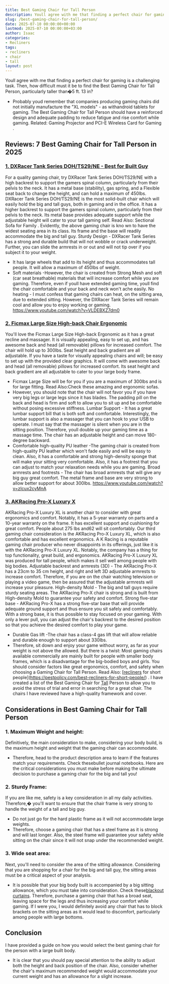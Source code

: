 ```yaml
---
title: Best Gaming Chair for Tall Person
description: Youll agree with me that finding a perfect chair for gaming is a challenging task. Then, how difficult must it be to find the Best Gaming Chair for Tall...
slug: /best-gaming-chair-for-tall-person/
date: 2025-07-10 00:00:00+00:00
lastmod: 2025-07-10 00:00:00+03:00
author: Isaac
categories:
- Recliners
tags:
- recliners
- chair
- tall
layout: post
---
```

Youll agree with me that finding a perfect chair for gaming is a
challenging task. Then, how difficult must it be to find the Best Gaming Chair for Tall Person, particularly taller than�5 ft. 13 in?
- Probably youd remember that companies producing gaming chairs did not initially manufacture the "XL models" - as withandroid tablets for gaming.
The Best Gaming Chair for Tall Person should have a reinforced design and adequate padding to reduce fatigue and rise comfort while gaming. Related:
Gaming Projector
and
PCI-E Wireless Card for Gaming
.
## Reviews: 7 Best Gaming Chair for Tall Person in 2025
### [1. DXRacer Tank Series DOH/TS29/NE - Best for Built Guy](https://www.amazon.com/dp/B01AOUZ366/?tag=p-policy-20)
For a quality gaming chair, try DXRacer Tank Series DOH/TS29/NE
with a high backrest to support the gamers spinal column, particularly from their pelvis to the neck.
It has a metal base (stability), gas spring, and a Flexible seat back to change the height, and can hold a maximum of 450lbs.
DXRacer Tank Series DOH/TS29/NE is the most solid-built chair which will easily hold the big and tall guys, both in gaming and in the office.
It has a higher backrest to support the gamers spinal column,
particularly from their pelvis to the neck.
Its metal base provides adequate support while the adjustable height will cater to your tall gaming self. Read Also:
Sectional Sofa for Family
.
Evidently, the above gaming chair is kno
wn to have the widest seating area in its class. Its frame and the base will readily accommodate the big and tall guy.
Sturdy Design -
DXRacer Tank Series has a strong and durable build that will not wobble or crack underweight. Further, you can slide the armrests in or out and will not tip over if you subject it to your weight.
- It has large wheels that add to its height and thus accommodates tall people. It will allow a maximum of 450lbs of weight.
- Soft materials -However, the chair is created from Strong Mesh and soft (car seat breathable) materials that will increase comfort while you are gaming.
Therefore, even if youll have extended gaming time, youll find the chair comfortable and your back and neck won't ache easily.
No heating -
I must confess that gaming chairs can heat, on the sitting area, due to extended sitting. However, the DXRacer Tank Series will remain cool and allow you to enjoy working or gaming.
https://www.youtube.com/watch?v=VLDEBXZ7dm0
### [2. Ficmax Large Size High-back Chair Ergonomic](https://www.amazon.com/dp/B079L5D89G/?tag=p-policy-20)
You'll love the Ficmax Large Size High-back Ergonomic as it has a great recline and massager.
It is visually appealing, easy to set up, and has awesome back and head (all removable) pillows for increased comfort. The chair will hold up to 300lbs. Seat height and back gradient are all adjustable.
If you have a taste for visually appealing chairs and will; be easy to set up with the provided clear graphics.
It will come with awesome back and head (all removable) pillows for increased comfort. Its seat height and back gradient are all adjustable to cater to your large body frame.
- Ficmax Large Size will be for you if you are a maximum of 300lbs and is for large fitting. Read Also:Check these amazing and ergonomic sofas.
- However, you should note that the chair will not favor you if you have very big legs or large legs since it has blades.
The padding pill on the back and head is firm and soft to allow you to sit up and be comfortable without posing excessive stiffness.
Lumbar Support -
It has a great lumbar support bill that is both soft and comfortable. Interestingly, the lumbar support is also a massager that you can hook to your USB to operate.
I must say that the massager is silent when you are in the sitting position. Therefore, youll double up your gaming time as a massage time. The chair has an adjustable height and can move 180-degree backward.
- Comfortable high-quality PU leather -The gaming chair is created from high-quality PU leather which won't fade easily and will be easy to clean.
Also, it has a comfortable and strong high-density sponge that will make your sitting very comfortable.
Also, it has a footrest that you can adjust to match your relaxation needs while you are gaming.
Broad armrests and footrests -
The chair has broad armrests that will give any big guy great comfort.
The metal frame and base are very strong to allow better support for about 300lbs.
https://www.youtube.com/watch?v=zIcux2cyMnA
### [3. AKRacing Pro-X Luxury X](https://www.amazon.com/dp/B06XCFR56F/?tag=p-policy-20)
AKRacing Pro-X Luxury XL is another chair to consider with great ergonomics and comfort. Notably, it has a 5-year warranty on parts and a 10-year warranty on the frame.
It has excellent support and cushioning for great comfort. People about 275 lbs and62 will sit comfortably.
Our third gaming chair consideration is the AKRacing Pro-X Luxury XL, which is also comfortable and has excellent ergonomics.
A
K Racing is a reputable gaming chair producer who never disappoints in its offerings, just like it is with the AKRacing Pro-X Luxury XL.
Notably, the company has a thing for top functionality, great build, and ergonomics.
AKRacing Pro-X Luxury XL was produced for tall people, which makes it sell well among people with big bodies.
Adjustable backrest and armrests (3D) -
The AKRacing Pro-X has a 23cm to 35 cm height, and right and left 3D adjustable armrests to increase comfort.
Therefore, if you are on the chair watching television or playing a video game, then be assured that the adjustable armrests will increase your pleasure.
High-density Mold -
The big and tall guys require sturdy seating areas. The AKRacing Pro-X chair is strong and is built from High-density Mold to guarantee your safety and comfort.
Strong five-star base -
AKRacing Pro-X has a strong five-star base that will provide adequate ground support and thus ensure you sit safely and comfortably. With a strong base, it is thus possible to stay focused on your gaming.
With only a lever pull, you can adjust the chair's backrest to the desired position so that you achieve the desired comfort to play your game.
- Durable Gas lift -The chair has a class-4 gas lift that will allow reliable and durable enough to support about 330lbs.
- Therefore, sit down and enjoy your game without worry, as far as your weight is not above the allowed.
But there is a twist: Most gaming chairs available commercially are mainly built for people with smaller body frames, which is a disadvantage for the big-bodied boys and girls.
You should consider factors like great ergonomics, comfort, and safety when choosing a Gaming Chair for Tall Person. Read Also:
[[recliners](https://pestpolicy.com/best-rocking-chairs-for-nursery/) for short people](https://pestpolicy.com/best-recliners-for-short-people/)
.
I have created a list of the Best Gaming Chair for [Tall](https://pestpolicy.com/best-recliner-for-tall-people/) Person to allow you to avoid the stress of trial and error in searching for a great chair.
The chairs I have reviewed have a high-quality framework and cover.
## Considerations in Best Gaming Chair for Tall Person
### 1. Maximum Weight and height:
Definitively, the main consideration to make, considering your body build, is the maximum height and weight that the gaming chair can accommodate.
- Therefore, head to the product description area to learn if the features match your requirements. Check thesebullet journal notebooks.
Here are the critical considerations
you must make before making the ultimate decision
to purchase a gaming chair for the big and tall you!
### 2. Sturdy Frame:
If you are like me, safety is a key consideration in all my daily activities. Therefore,� you'll want to ensure that the chair frame is very strong to handle the weight of a tall and big guy.
- Do not just go for the hard plastic frame as it will not accommodate large weights.
- Therefore, choose a gaming chair that has a steel frame as it is strong and will last longer.
Also, the steel frame will guarantee your safety while sitting on the chair since it will not snap under the recommended weight.
### 3. Wide seat area:
Next, you'll need to consider the area of the sitting allowance. Considering that you are shopping for a chair for the big and tall guy, the sitting areas must be a critical aspect of your analysis.
- It is possible that your big body built is accompanied by a big sitting allowance, which you must take into consideration. Check these[blackout curtains](https://pestpolicy.com/best-blackout-curtains/).
Therefore, purchase a gaming chair that has a broad seat, leaving space for the legs and thus increasing your comfort while gaming.
If I were you, I would definitely avoid any chair that has to block brackets on the sitting areas as it would lead to discomfort, particularly among people with large bottoms.
## Conclusion
I have provided a guide on how you would select the best gaming chair for the person with a large built body.
- It is clear that you should pay special attention to the ability to adjust both the height and back position of the chair.
Also, consider whether the chair's maximum recommended weight would accommodate your current weight and has an allowance for a slight increase.